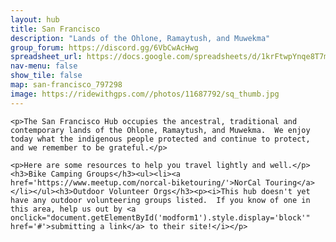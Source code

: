 ```yaml
---
layout: hub
title: San Francisco
description: "Lands of the Ohlone, Ramaytush, and Muwekma"
group_forum: https://discord.gg/6VbCwAcHwg
spreadsheet_url: https://docs.google.com/spreadsheets/d/1krFtwpYnqe8T7mCaAVJzsqxe_CYDAIbQKwoLMMPZc3k/gviz/tq?tqx=out:json&sheet=san_francisco
nav-menu: false
show_tile: false
map: san-francisco_797298
image: https://ridewithgps.com//photos/11687792/sq_thumb.jpg
---
```

    
    <p>The San Francisco Hub occupies the ancestral, traditional and contemporary lands of the Ohlone, Ramaytush, and Muwekma.  We enjoy today what the indigenous people protected and continue to protect, and we remember to be grateful.</p>
    
    <p>Here are some resources to help you travel lightly and well.</p>
    <h3>Bike Camping Groups</h3><ul><li><a href='https://www.meetup.com/norcal-biketouring/'>NorCal Touring</a></li></ul><h3>Outdoor Volunteer Orgs</h3><p><i>This hub doesn't yet have any outdoor volunteering groups listed.  If you know of one in this area, help us out by <a onclick="document.getElementById('modform1').style.display='block'" href='#'>submitting a link</a> to their site!</i></p>